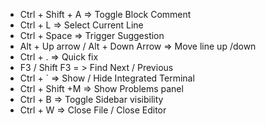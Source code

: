 - Ctrl + Shift + A => Toggle Block Comment 
- Ctrl + L => Select Current Line
- Ctrl + Space => Trigger Suggestion
- Alt + Up arrow / Alt + Down Arrow => Move line up /down
- Ctrl + . => Quick fix
- F3 / Shift F3 = > Find Next / Previous
- Ctrl + ` => Show / Hide Integrated Terminal
- Ctrl + Shift +M => Show Problems panel
- Ctrl + B => Toggle Sidebar visibility
- Ctrl + W => Close File / Close Editor
